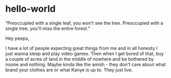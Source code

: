 # hello-world
“Preoccupied with a single leaf, you won't see the tree. Preoccupied with a single tree, you'll miss the entire forest.”

Hey peeps,

I have a lot of people expecting great things from me and in all honesty I just wanna sleep and play video games. Then when I get bored of that, buy a couple of acres of land in the middle of nowhere and be bothered by noone and nothing. Maybe kinda like the amish - they don't care about what brand your clothes are or what Kanye is up to. They just live.
